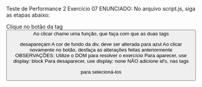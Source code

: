 Teste de Performance 2
Exercício 07
ENUNCIADO:
No arquivo script.js, siga as etapas abaixo:

Clique no botão da tag <button>
Ao clicar chame uma função, que faça com que as duas tags <p> desapareçam
A cor de fundo da div, deve ser alterada para azul
Ao clicar novamente no botão, desfaça as alterações feitas anteriormente
OBSERVAÇÕES:
Utilize o DOM para resolver o exercício
Para aparecer, use display: block
Para desaparecer, use display: none
NÃO adicione id's, nas tags <p> para selecioná-los